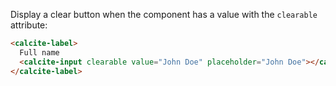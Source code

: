 Display a clear button when the component has a value with the `clearable` attribute:

```html
<calcite-label>
  Full name
  <calcite-input clearable value="John Doe" placeholder="John Doe"></calcite-input>
</calcite-label>
```
